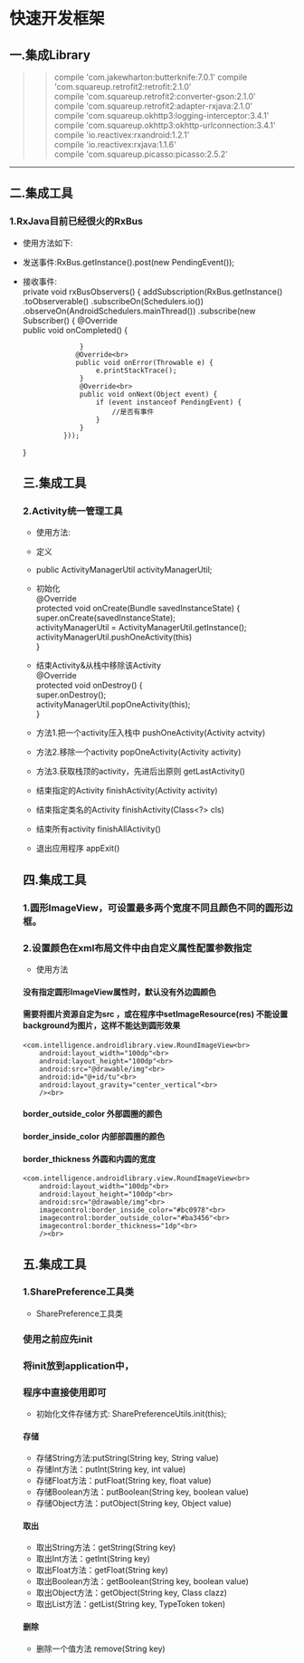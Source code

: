 快速开发框架
=========
## 一.集成Library
>>compile 'com.jakewharton:butterknife:7.0.1'
>>compile 'com.squareup.retrofit2:retrofit:2.1.0'<br> 
>>compile 'com.squareup.retrofit2:converter-gson:2.1.0'<br> 
>>compile 'com.squareup.retrofit2:adapter-rxjava:2.1.0'<br> 
>>compile 'com.squareup.okhttp3:logging-interceptor:3.4.1'<br> 
>>compile 'com.squareup.okhttp3:okhttp-urlconnection:3.4.1'<br> 
>>compile 'io.reactivex:rxandroid:1.2.1'<br> 
>>compile 'io.reactivex:rxjava:1.1.6'<br> 
>>compile 'com.squareup.picasso:picasso:2.5.2'<br>
--------------------------------------------------------------------------------------------------------------------------------
## 二.集成工具<br> 
### 1.RxJava目前已经很火的RxBus<br>
* 使用方法如下:<br> 
* 发送事件:RxBus.getInstance().post(new PendingEvent());<br> 
* 接收事件:<br> 
       private void rxBusObservers() {
            addSubscription(RxBus.getInstance()
                .toObserverable()
                .subscribeOn(Schedulers.io())
                .observeOn(AndroidSchedulers.mainThread())
                .subscribe(new Subscriber<Object>() {
                    @Override<br> 
                    public void onCompleted() {

                    }
                   @Override<br> 
                   public void onError(Throwable e) {
                        e.printStackTrace();
                    }
                    @Override<br> 
                    public void onNext(Object event) {
                        if (event instanceof PendingEvent) {
                            //是否有事件
                        }
                    }
                }));
    }<br>
	
	
## 三.集成工具<br>   
### 2.Activity统一管理工具<br> 
* 使用方法:<br> 
* 定义<br> 
* public ActivityManagerUtil activityManagerUtil;<br> 
* 初始化<br> 
     @Override<br> 
      protected void onCreate(Bundle savedInstanceState) {<br> 
        super.onCreate(savedInstanceState);<br>
        activityManagerUtil = ActivityManagerUtil.getInstance();<br> 
        activityManagerUtil.pushOneActivity(this)<br> 
    }<br> 
* 结束Activity&从栈中移除该Activity<br> 
    @Override<br> 
    protected void onDestroy() {<br> 
        super.onDestroy();<br> 
         activityManagerUtil.popOneActivity(this);<br> 
     }<br>
	 
* 方法1.把一个activity压入栈中 pushOneActivity(Activity actvity)<br>
* 方法2.移除一个activity       popOneActivity(Activity activity)<br>
* 方法3.获取栈顶的activity，先进后出原则 getLastActivity()<br>
* 结束指定的Activity           finishActivity(Activity activity)<br>
* 结束指定类名的Activity       finishActivity(Class<?> cls)<br>
* 结束所有activity             finishAllActivity()<br>
* 退出应用程序                 appExit()        
 
## 四.集成工具<br> 
### 1.圆形ImageView，可设置最多两个宽度不同且颜色不同的圆形边框。<br>
### 2.设置颜色在xml布局文件中由自定义属性配置参数指定<br>
* 使用方法<br>
#### 没有指定圆形ImageView属性时，默认没有外边圆颜色<br> 
#### 需要将图片资源自定为src ，或在程序中setImageResource(res) 不能设置background为图片，这样不能达到圆形效果<br> 

    <com.intelligence.androidlibrary.view.RoundImageView<br> 
        android:layout_width="100dp"<br> 
        android:layout_height="100dp"<br> 
        android:src="@drawable/img"<br> 
        android:id="@+id/tu"<br> 
        android:layout_gravity="center_vertical"<br> 
        /><br> 
#### border_outside_color 外部圆圈的颜色<br> 
#### border_inside_color 内部部圆圈的颜色<br> 
#### border_thickness 外圆和内圆的宽度<br> 

    <com.intelligence.androidlibrary.view.RoundImageView<br> 
        android:layout_width="100dp"<br> 
        android:layout_height="100dp"<br> 
        android:src="@drawable/img"<br> 
        imagecontrol:border_inside_color="#bc0978"<br> 
        imagecontrol:border_outside_color="#ba3456"<br> 
        imagecontrol:border_thickness="1dp"<br> 
        /><br> 

## 五.集成工具<br> 
### 1.SharePreference工具类<br>
* SharePreference工具类 
### 使用之前应先init 
### 将init放到application中，
### 程序中直接使用即可
* 初始化文件存储方式: SharePreferenceUtils.init(this);
#### 存储
* 存储String方法:putString(String key, String value)
* 存储Int方法：putInt(String key, int value)
* 存储Float方法：putFloat(String key, float value)
* 存储Boolean方法：putBoolean(String key, boolean value)
* 存储Object方法：putObject(String key, Object value)
#### 取出
* 取出String方法：getString(String key)
* 取出Int方法：getInt(String key)
* 取出Float方法：getFloat(String key)
* 取出Boolean方法：getBoolean(String key, boolean value)
* 取出Object方法：getObject(String key, Class<T> clazz)
* 取出List方法：getList(String key, TypeToken<T> token)
#### 删除
* 删除一个值方法 remove(String key)











